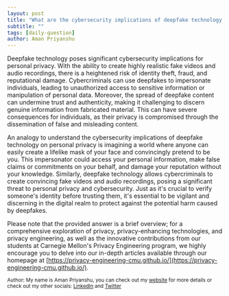 ```yaml
---
layout: post
title: "What are the cybersecurity implications of deepfake technology on personal privacy?"
subtitle: ""
tags: [daily-question]
author: Aman Priyanshu
---
```


Deepfake technology poses significant cybersecurity implications for personal privacy. With the ability to create highly realistic fake videos and audio recordings, there is a heightened risk of identity theft, fraud, and reputational damage. Cybercriminals can use deepfakes to impersonate individuals, leading to unauthorized access to sensitive information or manipulation of personal data. Moreover, the spread of deepfake content can undermine trust and authenticity, making it challenging to discern genuine information from fabricated material. This can have severe consequences for individuals, as their privacy is compromised through the dissemination of false and misleading content.

An analogy to understand the cybersecurity implications of deepfake technology on personal privacy is imagining a world where anyone can easily create a lifelike mask of your face and convincingly pretend to be you. This impersonator could access your personal information, make false claims or commitments on your behalf, and damage your reputation without your knowledge. Similarly, deepfake technology allows cybercriminals to create convincing fake videos and audio recordings, posing a significant threat to personal privacy and cybersecurity. Just as it's crucial to verify someone's identity before trusting them, it's essential to be vigilant and discerning in the digital realm to protect against the potential harm caused by deepfakes.

Please note that the provided answer is a brief overview; for a comprehensive exploration of privacy, privacy-enhancing technologies, and privacy engineering, as well as the innovative contributions from our students at Carnegie Mellon's Privacy Engineering program, we highly encourage you to delve into our in-depth articles available through our homepage at [https://privacy-engineering-cmu.github.io/](https://privacy-engineering-cmu.github.io/).

<small>Author: My name is Aman Priyanshu, you can check out my [website](https://amanpriyanshu.github.io/) for more details or check out my other socials: [LinkedIn](https://www.linkedin.com/in/aman-priyanshu/) and [Twitter](https://twitter.com/AmanPriyanshu6)</small>
